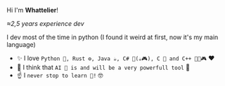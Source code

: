 Hi I'm **Whattelier**!

*≈2,5 years experience dev*

I dev most of the time in python (I found it weird at first, now it's my main language)

- ✨ I love `Python 🐍, Rust ⚙️, Java ☕, C# 🥸(☕🎮), C 👴 and C++ 💪👴🎮` ❤️
- 👀 I think that `AI 🤖 is and will be a very powerfull tool` 💪
- ☝️ I `never stop to learn 📖!` 🤓
